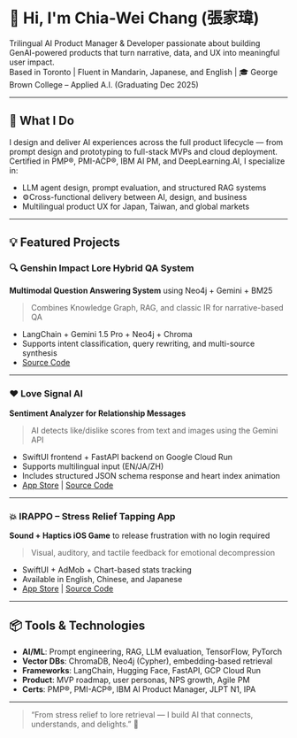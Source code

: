 # 👋 Hi, I'm Chia-Wei Chang (張家瑋)

Trilingual AI Product Manager & Developer passionate about building GenAI-powered products that turn narrative, data, and UX into meaningful user impact.  
Based in Toronto | Fluent in Mandarin, Japanese, and English | 🎓 George Brown College – Applied A.I. (Graduating Dec 2025)

---

## 🚀 What I Do

I design and deliver AI experiences across the full product lifecycle — from prompt design and prototyping to full-stack MVPs and cloud deployment.  
Certified in PMP®, PMI-ACP®, IBM AI PM, and DeepLearning.AI, I specialize in:

- LLM agent design, prompt evaluation, and structured RAG systems  
- ⚙Cross-functional delivery between AI, design, and business  
- Multilingual product UX for Japan, Taiwan, and global markets

---

## 💡 Featured Projects

### 🔍 Genshin Impact Lore Hybrid QA System  
**Multimodal Question Answering System** using Neo4j + Gemini + BM25  
> Combines Knowledge Graph, RAG, and classic IR for narrative-based QA  
- LangChain + Gemini 1.5 Pro + Neo4j + Chroma  
- Supports intent classification, query rewriting, and multi-source synthesis  
- [Source Code](https://github.com/changch223/Genshin-lore-qa-neo4j-rag-bm25)

---

### ❤️ Love Signal AI  
**Sentiment Analyzer for Relationship Messages**  
> AI detects like/dislike scores from text and images using the Gemini API  
- SwiftUI frontend + FastAPI backend on Google Cloud Run  
- Supports multilingual input (EN/JA/ZH)  
- Includes structured JSON schema response and heart index animation  
- [App Store](https://apps.apple.com/us/app/love-signal-ai-detection-app/id6744615409) | [Source Code](https://github.com/changch223/love-signal-ai)

---

### 💥 IRAPPO – Stress Relief Tapping App  
**Sound + Haptics iOS Game** to release frustration with no login required  
> Visual, auditory, and tactile feedback for emotional decompression  
- SwiftUI + AdMob + Chart-based stats tracking  
- Available in English, Chinese, and Japanese  
- [App Store](https://apps.apple.com/us/app/stress-buster-tap-irappo/id6743828397) | [Source Code](https://github.com/changch223/IRAPPO)

---

## 📦 Tools & Technologies

- **AI/ML**: Prompt engineering, RAG, LLM evaluation, TensorFlow, PyTorch  
- **Vector DBs**: ChromaDB, Neo4j (Cypher), embedding-based retrieval  
- **Frameworks**: LangChain, Hugging Face, FastAPI, GCP Cloud Run  
- **Product**: MVP roadmap, user personas, NPS growth, Agile PM  
- **Certs**: PMP®, PMI-ACP®, IBM AI Product Manager, JLPT N1, IPA

---

> “From stress relief to lore retrieval — I build AI that connects, understands, and delights.” 🌸
